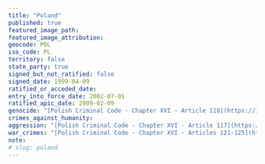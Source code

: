 ```yaml
---
title: "Poland"
published: true
featured_image_path:
featured_image_attribution:
geocode: POL
iso_code: PL
territory: false
state_party: true
signed_but_not_ratified: false
signed_date: 1999-04-09
ratified_or_acceded_date:
entry_into_force_date: 2002-07-01
ratified_apic_date: 2009-02-09
genocide: "[Polish Criminal Code - Chapter XVI - Article 118](https://iccdb.hrlc.net/data/doc/457/keyword/46/)"
crimes_against_humanity:
aggression: "[Polish Criminal Code - Chapter XVI - Article 117](https://iccdb.hrlc.net/data/doc/457/keyword/1/)"
war_crimes: "[Polish Criminal Code - Chapter XVI - Articles 121-125](https://iccdb.hrlc.net/data/doc/457/keyword/145/)"
note:
# slug: poland
---
```

